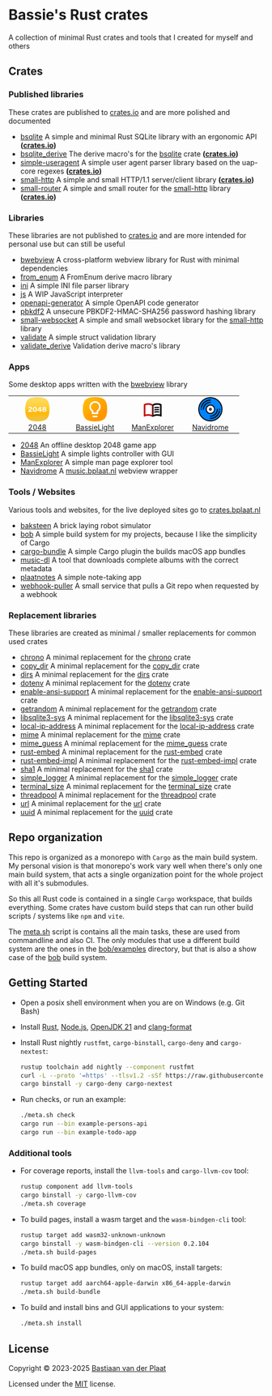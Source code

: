 # Bassie's Rust crates

A collection of minimal Rust crates and tools that I created for myself and others

## Crates

### Published libraries

These crates are published to [crates.io](https://crates.io) and are more polished and documented

-   [bsqlite](lib/bsqlite) A simple and minimal Rust SQLite library with an ergonomic API **([crates.io](https://crates.io/crates/bsqlite))**
-   [bsqlite_derive](lib/bsqlite_derive) The derive macro's for the [bsqlite](lib/bsqlite) crate **([crates.io](https://crates.io/crates/bsqlite_derive))**
-   [simple-useragent](lib/simple-useragent) A simple user agent parser library based on the uap-core regexes **([crates.io](https://crates.io/crates/simple-useragent))**
-   [small-http](lib/small-http) A simple and small HTTP/1.1 server/client library **([crates.io](https://crates.io/crates/small-http))**
-   [small-router](lib/small-router) A simple and small router for the [small-http](lib/small-http) library **([crates.io](https://crates.io/crates/small-router))**

### Libraries

These libraries are not published to [crates.io](https://crates.io) and are more intended for personal use but can still be useful

-   [bwebview](lib/bwebview) A cross-platform webview library for Rust with minimal dependencies
-   [from_enum](lib/from_enum) A FromEnum derive macro library
-   [ini](lib/ini) A simple INI file parser library
-   [js](lib/js) A WIP JavaScript interpreter
-   [openapi-generator](lib/openapi-generator) A simple OpenAPI code generator
-   [pbkdf2](lib/pbkdf2) A unsecure PBKDF2-HMAC-SHA256 password hashing library
-   [small-websocket](lib/small-websocket) A simple and small websocket library for the [small-http](lib/small-http) library
-   [validate](lib/validate) A simple struct validation library
-   [validate_derive](lib/validate_derive) Validation derive macro's library

### Apps

Some desktop apps written with the [bwebview](lib/bwebview) library

<table>
<tr>
<td width="100" align="center">
    <a href="bin/game2048">
        <img src="bin/game2048/docs/images/icon.svg" alt="2048 icon" width="48" height="48"/><br/>
        2048
    </a>
</td>
<td width="100" align="center">
    <a href="bin/bassielight">
        <img src="bin/bassielight/docs/images/icon.svg" alt="BassieLight icon" width="48" height="48"/><br/>
        BassieLight
    </a>
</td>
<td width="100" align="center">
    <a href="bin/manexplorer">
        <img src="bin/manexplorer/docs/images/icon.svg" alt="ManExplorer icon" width="48" height="48"/><br/>
        ManExplorer
    </a>
</td>
<td width="100" align="center">
    <a href="bin/navidrome">
        <img src="bin/navidrome/docs/images/icon.svg" alt="Navidrome icon" width="48" height="48"/><br/>
        Navidrome
    </a>
</td>
</tr>
</table>

-   [2048](bin/game2048) An offline desktop 2048 game app
-   [BassieLight](bin/bassielight) A simple lights controller with GUI
-   [ManExplorer](bin/manexplorer) A simple man page explorer tool
-   [Navidrome](bin/navidrome) A [music.bplaat.nl](https://music.bplaat.nl/) webview wrapper

### Tools / Websites

Various tools and websites, for the live deployed sites go to [crates.bplaat.nl](https://crates.bplaat.nl/)

-   [baksteen](bin/baksteen/) A brick laying robot simulator
-   [bob](bin/bob) A simple build system for my projects, because I like the simplicity of Cargo
-   [cargo-bundle](bin/cargo-bundle) A simple Cargo plugin the builds macOS app bundles
-   [music-dl](bin/music-dl) A tool that downloads complete albums with the correct metadata
-   [plaatnotes](bin/plaatnotes) A simple note-taking app
-   [webhook-puller](bin/webhook-puller) A small service that pulls a Git repo when requested by a webhook

### Replacement libraries

These libraries are created as minimal / smaller replacements for common used crates

-   [chrono](lib/chrono) A minimal replacement for the [chrono](https://crates.io/crates/chrono) crate
-   [copy_dir](lib/copy_dir) A minimal replacement for the [copy_dir](https://crates.io/crates/copy_dir) crate
-   [dirs](lib/dirs) A minimal replacement for the [dirs](https://crates.io/crates/dirs) crate
-   [dotenv](lib/dotenv) A minimal replacement for the [dotenv](https://crates.io/crates/dotenv) crate
-   [enable-ansi-support](lib/enable-ansi-support) A minimal replacement for the [enable-ansi-support](https://crates.io/crates/enable-ansi-support) crate
-   [getrandom](lib/getrandom) A minimal replacement for the [getrandom](https://crates.io/crates/getrandom) crate
-   [libsqlite3-sys](lib/libsqlite3-sys) A minimal replacement for the [libsqlite3-sys](https://crates.io/crates/libsqlite3-sys) crate
-   [local-ip-address](lib/local-ip-address) A minimal replacement for the [local-ip-address](https://crates.io/crates/local-ip-address) crate
-   [mime](lib/mime) A minimal replacement for the [mime](https://crates.io/crates/mime) crate
-   [mime_guess](lib/mime_guess) A minimal replacement for the [mime_guess](https://crates.io/crates/mime_guess) crate
-   [rust-embed](lib/rust-embed) A minimal replacement for the [rust-embed](https://crates.io/crates/rust-embed) crate
-   [rust-embed-impl](lib/rust-embed-impl) A minimal replacement for the [rust-embed-impl](https://crates.io/crates/rust-embed-impl) crate
-   [sha1](lib/sha1) A minimal replacement for the [sha1](https://crates.io/crates/sha1) crate
-   [simple_logger](lib/simple_logger) A minimal replacement for the [simple_logger](https://crates.io/crates/simple_logger) crate
-   [terminal_size](lib/terminal_size) A minimal replacement for the [terminal_size](https://crates.io/crates/terminal_size) crate
-   [threadpool](lib/threadpool) A minimal replacement for the [threadpool](https://crates.io/crates/threadpool) crate
-   [url](lib/url) A minimal replacement for the [url](https://crates.io/crates/url) crate
-   [uuid](lib/uuid) A minimal replacement for the [uuid](https://crates.io/crates/uuid) crate

## Repo organization

This repo is organized as a monorepo with `Cargo` as the main build system. My personal vision is that monorepo's work vary well when there's only one main build system, that acts a single organization point for the whole project with all it's submodules.

So this all Rust code is contained in a single `Cargo` workspace, that builds everything. Some crates have custom build steps that can run other build scripts / systems like `npm` and `vite`.

The [meta.sh](meta.sh) script is contains all the main tasks, these are used from commandline and also CI. The only modules that use a different build system are the ones in the [bob/examples](bin/bob/examples) directory, but that is also a show case of the [bob](bin/bob) build system.

## Getting Started

-   Open a posix shell environment when you are on Windows (e.g. Git Bash)
-   Install [Rust](https://rustup.rs/), [Node.js](https://nodejs.org/), [OpenJDK 21](https://adoptium.net/) and [clang-format](https://clang.llvm.org/docs/ClangFormat.html)
-   Install Rust nightly `rustfmt`, `cargo-binstall`, `cargo-deny` and `cargo-nextest`:

    ```sh
    rustup toolchain add nightly --component rustfmt
    curl -L --proto '=https' --tlsv1.2 -sSf https://raw.githubusercontent.com/cargo-bins/cargo-binstall/main/install-from-binstall-release.sh | bash
    cargo binstall -y cargo-deny cargo-nextest
    ```

-   Run checks, or run an example:

    ```sh
    ./meta.sh check
    cargo run --bin example-persons-api
    cargo run --bin example-todo-app
    ```

### Additional tools

-   For coverage reports, install the `llvm-tools` and `cargo-llvm-cov` tool:

    ```sh
    rustup component add llvm-tools
    cargo binstall -y cargo-llvm-cov
    ./meta.sh coverage
    ```

-   To build pages, install a wasm target and the `wasm-bindgen-cli` tool:

    ```sh
    rustup target add wasm32-unknown-unknown
    cargo binstall -y wasm-bindgen-cli --version 0.2.104
    ./meta.sh build-pages
    ```

-   To build macOS app bundles, only on macOS, install targets:

    ```sh
    rustup target add aarch64-apple-darwin x86_64-apple-darwin
    ./meta.sh build-bundle
    ```

-   To build and install bins and GUI applications to your system:

    ```sh
    ./meta.sh install
    ```

## License

Copyright © 2023-2025 [Bastiaan van der Plaat](https://github.com/bplaat)

Licensed under the [MIT](LICENSE) license.
